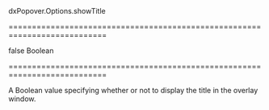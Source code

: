 <!--id-->dxPopover.Options.showTitle<!--/id-->
===========================================================================
<!--default-->false<!--/default-->
<!--type-->Boolean<!--/type-->
===========================================================================

<!--shortDescription-->
A Boolean value specifying whether or not to display the title in the overlay window.
<!--/shortDescription-->

<!--fullDescription-->

<!--/fullDescription-->
